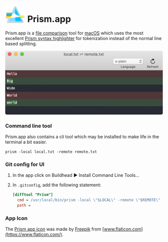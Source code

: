 # <img align="absbottom" src="Project/Prism/Assets.xcassets/AppIcon.appiconset/AppIcon.png" width="64"> Prism.app

Prism.app is a [file comparison](https://en.wikipedia.org/wiki/File_comparison) tool for [macOS](https://en.wikipedia.org/wiki/MacOS) which uses the most excellent [Prism syntax highlighter](https://prismjs.com) for tokenization instead of the normal line based splitting.


<p align="center">
  <img src="README/image-20200405121236970.png" width="507">
</p>

### Command line tool

Prism.app also contains a cli tool which may be installed to make life in the terminal a bit easier.

```shell
prism -local local.txt -remote remote.txt
```

### Git config for UI

1. In the app click on Buildhead ▶ Install Command Line Tools…
2. In `.gitconfig`, add the following statement:

    ```ini
    [difftool "Prism"]
      cmd = /usr/local/bin/prism -local \"$LOCAL\" -remote \"$REMOTE\" -gui YES
      path = 
    ```

### App Icon

The [Prism app icon](https://www.flaticon.com/free-icon/prism_519423) was made by [Freepik](https://www.flaticon.com/authors/freepik) from [www.flaticon.com](https://www.flaticon.com/).
